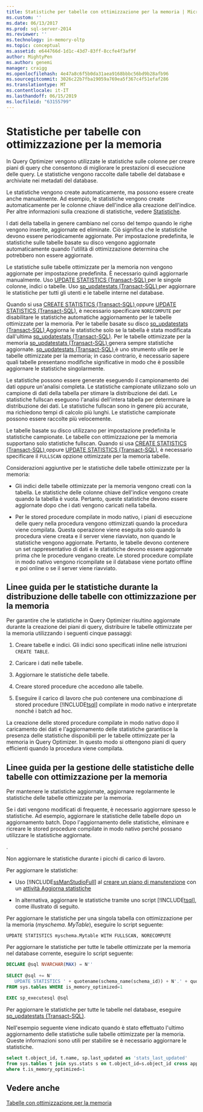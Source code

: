 ```yaml
---
title: Statistiche per tabelle con ottimizzazione per la memoria | Microsoft Docs
ms.custom: ''
ms.date: 06/13/2017
ms.prod: sql-server-2014
ms.reviewer: ''
ms.technology: in-memory-oltp
ms.topic: conceptual
ms.assetid: e644766d-1d1c-43d7-83ff-8ccfe4f3af9f
author: MightyPen
ms.author: genemi
manager: craigg
ms.openlocfilehash: 4e47a8c6f5b0da31aea9168bbbc56bd9b28afb96
ms.sourcegitcommit: 3026c22b7fba19059a769ea5f367c4f51efaf286
ms.translationtype: MT
ms.contentlocale: it-IT
ms.lasthandoff: 06/15/2019
ms.locfileid: "63155799"
---
```

# <a name="statistics-for-memory-optimized-tables"></a>Statistiche per tabelle con ottimizzazione per la memoria
  In Query Optimizer vengono utilizzate le statistiche sulle colonne per creare piani di query che consentono di migliorare le prestazioni di esecuzione delle query. Le statistiche vengono raccolte dalle tabelle del database e archiviate nei metadati del database.  
  
 Le statistiche vengono create automaticamente, ma possono essere create anche manualmente. Ad esempio, le statistiche vengono create automaticamente per le colonne chiave dell'indice alla creazione dell'indice. Per altre informazioni sulla creazione di statistiche, vedere [Statistiche](../statistics/statistics.md).  
  
 I dati della tabella in genere cambiano nel corso del tempo quando le righe vengono inserite, aggiornate ed eliminate. Ciò significa che le statistiche devono essere periodicamente aggiornate. Per impostazione predefinita, le statistiche sulle tabelle basate su disco vengono aggiornate automaticamente quando l'utilità di ottimizzazione determina che potrebbero non essere aggiornate.  
  
 Le statistiche sulle tabelle ottimizzate per la memoria non vengono aggiornate per impostazione predefinita. È necessario quindi aggiornarle manualmente. Uso [UPDATE STATISTICS &#40;Transact-SQL&#41; ](/sql/t-sql/statements/update-statistics-transact-sql) per le singole colonne, indici o tabelle. Uso [sp_updatestats &#40;Transact-SQL&#41; ](/sql/relational-databases/system-stored-procedures/sp-updatestats-transact-sql) per aggiornare le statistiche per tutti gli utenti e le tabelle interne nel database.  
  
 Quando si usa [CREATE STATISTICS &#40;Transact-SQL&#41; ](/sql/t-sql/statements/create-statistics-transact-sql) oppure [UPDATE STATISTICS &#40;Transact-SQL&#41;](/sql/t-sql/statements/update-statistics-transact-sql), è necessario specificare `NORECOMPUTE` per disabilitare le statistiche automatiche aggiornamento per le tabelle ottimizzate per la memoria. Per le tabelle basate su disco [sp_updatestats &#40;Transact-SQL&#41; ](/sql/relational-databases/system-stored-procedures/sp-updatestats-transact-sql) Aggiorna le statistiche solo se la tabella è stata modificata dall'ultima [sp_updatestats &#40;Transact-SQL&#41;](/sql/relational-databases/system-stored-procedures/sp-updatestats-transact-sql). Per le tabelle ottimizzate per la memoria [sp_updatestats &#40;Transact-SQL&#41; ](/sql/relational-databases/system-stored-procedures/sp-updatestats-transact-sql) genera sempre statistiche aggiornate. [sp_updatestats &#40;Transact-SQL&#41; ](/sql/relational-databases/system-stored-procedures/sp-updatestats-transact-sql) è uno strumento utile per le tabelle ottimizzate per la memoria; in caso contrario, è necessario sapere quali tabelle presentano modifiche significative in modo che è possibile aggiornare le statistiche singolarmente.  
  
 Le statistiche possono essere generate eseguendo il campionamento dei dati oppure un'analisi completa. Le statistiche campionate utilizzano solo un campione di dati della tabella per stimare la distribuzione dei dati. Le statistiche fullscan eseguono l'analisi dell'intera tabella per determinare la distribuzione dei dati. Le statistiche fullscan sono in genere più accurate, ma richiedono tempi di calcolo più lunghi. Le statistiche campionate possono essere raccolte più velocemente.  
  
 Le tabelle basate su disco utilizzano per impostazione predefinita le statistiche campionate. Le tabelle con ottimizzazione per la memoria supportano solo statistiche fullscan. Quando si usa [CREATE STATISTICS &#40;Transact-SQL&#41; ](/sql/t-sql/statements/create-statistics-transact-sql) oppure [UPDATE STATISTICS &#40;Transact-SQL&#41;](/sql/t-sql/statements/update-statistics-transact-sql), è necessario specificare il `FULLSCAN` opzione ottimizzate per la memoria tabelle.  
  
 Considerazioni aggiuntive per le statistiche delle tabelle ottimizzate per la memoria:  
  
-   Gli indici delle tabelle ottimizzate per la memoria vengono creati con la tabella. Le statistiche delle colonne chiave dell'indice vengono create quando la tabella è vuota. Pertanto, queste statistiche devono essere aggiornate dopo che i dati vengono caricati nella tabella.  
  
-   Per le stored procedure compilate in modo nativo, i piani di esecuzione delle query nella procedura vengono ottimizzati quando la procedura viene compilata. Questa operazione viene eseguita solo quando la procedura viene creata e il server viene riavviato, non quando le statistiche vengono aggiornate. Pertanto, le tabelle devono contenere un set rappresentativo di dati e le statistiche devono essere aggiornate prima che le procedure vengano create. Le stored procedure compilate in modo nativo vengono ricompilate se il database viene portato offline e poi online o se il server viene riavviato.  
  
## <a name="guidelines-for-statistics-when-deploying-memory-optimized-tables"></a>Linee guida per le statistiche durante la distribuzione delle tabelle con ottimizzazione per la memoria  
 Per garantire che le statistiche in Query Optimizer risultino aggiornate durante la creazione dei piani di query, distribuire le tabelle ottimizzate per la memoria utilizzando i seguenti cinque passaggi:  
  
1.  Creare tabelle e indici. Gli indici sono specificati inline nelle istruzioni `CREATE TABLE`.  
  
2.  Caricare i dati nelle tabelle.  
  
3.  Aggiornare le statistiche delle tabelle.  
  
4.  Creare stored procedure che accedono alle tabelle.  
  
5.  Eseguire il carico di lavoro che può contenere una combinazione di stored procedure [!INCLUDE[tsql](../../../includes/tsql-md.md)] compilate in modo nativo e interpretate nonché i batch ad hoc.  
  
 La creazione delle stored procedure compilate in modo nativo dopo il caricamento dei dati e l'aggiornamento delle statistiche garantisce la presenza delle statistiche disponibili per le tabelle ottimizzate per la memoria in Query Optimizer. In questo modo si ottengono piani di query efficienti quando la procedura viene compilata.  
  
## <a name="guidelines-for-maintaining-statistics-on-memory-optimized-tables"></a>Linee guida per la gestione delle statistiche delle tabelle con ottimizzazione per la memoria  
 Per mantenere le statistiche aggiornate, aggiornare regolarmente le statistiche delle tabelle ottimizzate per la memoria.  
  
 Se i dati vengono modificati di frequente, è necessario aggiornare spesso le statistiche. Ad esempio, aggiornare le statistiche delle tabelle dopo un aggiornamento batch. Dopo l'aggiornamento delle statistiche, eliminare e ricreare le stored procedure compilate in modo nativo perché possano utilizzare le statistiche aggiornate.  
  
 .  
  
 Non aggiornare le statistiche durante i picchi di carico di lavoro.  
  
 Per aggiornare le statistiche:  
  
-   Uso [!INCLUDE[ssManStudioFull](../../includes/ssmanstudiofull-md.md)] al [creare un piano di manutenzione](../maintenance-plans/create-a-maintenance-plan.md) con un [attività Aggiorna statistiche](../maintenance-plans/update-statistics-task-maintenance-plan.md)  
  
-   In alternativa, aggiornare le statistiche tramite uno script [!INCLUDE[tsql](../../../includes/tsql-md.md)], come illustrato di seguito.  
  
 Per aggiornare le statistiche per una singola tabella con ottimizzazione per la memoria (*myschema*. *MyTable*), eseguire lo script seguente:  
  
```  
UPDATE STATISTICS myschema.Mytable WITH FULLSCAN, NORECOMPUTE  
```  
  
 Per aggiornare le statistiche per tutte le tabelle ottimizzate per la memoria nel database corrente, eseguire lo script seguente:  
  
```sql  
DECLARE @sql NVARCHAR(MAX) = N''  
  
SELECT @sql += N'  
   UPDATE STATISTICS ' + quotename(schema_name(schema_id)) + N'.' + quotename(name) + N' WITH FULLSCAN, NORECOMPUTE'  
FROM sys.tables WHERE is_memory_optimized=1  
  
EXEC sp_executesql @sql  
```  
  
 Per aggiornare le statistiche per tutte le tabelle nel database, eseguire [sp_updatestats &#40;Transact-SQL&#41;](/sql/relational-databases/system-stored-procedures/sp-updatestats-transact-sql).  
  
 Nell'esempio seguente viene indicato quando è stato effettuato l'ultimo aggiornamento delle statistiche sulle tabelle ottimizzate per la memoria. Queste informazioni sono utili per stabilire se è necessario aggiornare le statistiche.  
  
```sql  
select t.object_id, t.name, sp.last_updated as 'stats_last_updated'  
from sys.tables t join sys.stats s on t.object_id=s.object_id cross apply sys.dm_db_stats_properties(t.object_id, s.stats_id) sp  
where t.is_memory_optimized=1  
```  
  
## <a name="see-also"></a>Vedere anche  
 [Tabelle con ottimizzazione per la memoria](memory-optimized-tables.md)  
  
  
